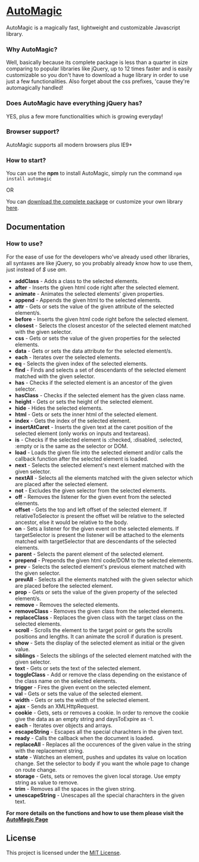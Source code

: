 # [AutoMagic](http://a-jafari.com/Projects/AutoMagic)

AutoMagic is a magically fast, lightweight and customizable Javascript library.

### Why AutoMagic?

Well, basically because its complete package is less than a quarter in size comparing to popular libraries like jQuery, up to 12 times faster and is easily customizable so you don't have to download a huge library in order to use just a few functionalities. Also forget about the css prefixes, 'cause they're automagically handled!

### Does AutoMagic have everything jQuery has?

YES, plus a few more functionalities which is growing everyday!

### Browser support?

AutoMagic supports all modern browsers plus IE9+

### How to start?

You can use the **npm** to install AutoMagic, simply run the command `npm install automagic`

OR

You can [download the complete package](http://a-jafari.com/Files/AutoMagic.zip) or customize your own library [here](http://a-jafari.com/Projects/AutoMagic).

## Documentation

### How to use?

For the ease of use for the developers who've already used other libraries, all syntaxes are like jQuery, so you probably already know how to use them, just instead of *$* use *am*.

* **addClass** - Adds a class to the selected elements.
* **after** - Inserts the given html code right after the selected element.
* **animate** - Animates the selected elements' given properties.
* **append** - Appends the given html to the selected elements.
* **attr** - Gets or sets the value of the given attribute of the selected element/s.
* **before** - Inserts the given html code right before the selected element.
* **closest** - Selects the closest ancestor of the selected element matched with the given selector. 
* **css** - Gets or sets the value of the given properties for the selected elements.
* **data** - Gets or sets the data attribute for the selected element/s.
* **each** - Iterates over the selected elements.
* **eq** - Selects the given index of the selected elements.
* **find** - Finds and selects a set of descendants of the selected element matched with the given selector.
* **has** - Checks if the selected element is an ancestor of the given selector.
* **hasClass** - Checks if the selected element has the given class name.
* **height** - Gets or sets the height of the selected element.
* **hide** - Hides the selected elements.
* **html** - Gets or sets the inner html of the selected element.
* **index** - Gets the index of the selected element.
* **insertAtCaret** - Inserts the given text at the caret position of the selected element (only works on inputs and textareas).
* **is** - Checks if the selected element is :checked, :disabled, :selected, :empty or is the same as the selector or DOM.
* **load** - Loads the given file into the selected element and/or calls the callback function after the selected element is loaded.
* **next** - Selects the selected element's next element matched with the given selector.
* **nextAll** - Selects all the elements matched with the given selector which are placed after the selected element.
* **not** - Excludes the given selector from the selected elements.
* **off** - Removes the listener for the given event from the selected elements.
* **offset** - Gets the top and left offset of the selected element. If relativeToSelector is present the offset will be relative to the selected ancestor, else it would be relative to the body.
* **on** - Sets a listener for the given event on the selected elements. If targetSelector is present the listener will be attached to the elements matched with targetSelector that are descendants of the selected elements.
* **parent** - Selects the parent element of the selected element.
* **prepend** - Prepends the given html code/DOM to the selected elements.
* **prev** - Selects the selected element's previous element matched with the given selector.
* **prevAll** - Selects all the elements matched with the given selector which are placed before the selected element.
* **prop** - Gets or sets the value of the given property of the selected element/s.
* **remove** - Removes the selected elements.
* **removeClass** - Removes the given class from the selected elements.
* **replaceClass** - Replaces the given class with the target class on the selected elements.
* **scroll** - Scrolls the element to the target point or gets the scrolls positions and lengths. It can animate the scroll if duration is present.
* **show** - Sets the display of the selected element as initial or the given value.
* **siblings** - Selects the siblings of the selected element matched with the given selector.
* **text** - Gets or sets the text of the selected element.
* **toggleClass** - Add or remove the class depending on the existance of the class name on the selected elements.
* **trigger** - Fires the given event on the selected element.
* **val** - Gets or sets the value of the selected element.
* **width** - Gets or sets the width of the selected element.
* **ajax** - Sends an XMLHttpRequest.
* **cookie** - Gets, sets or removes a cookie. In order to remove the cookie give the data as an empty string and daysToExpire as -1.
* **each** - Iterates over objects and arrays.
* **escapeString** - Escapes all the special charachters in the given text.
* **ready** - Calls the callback when the document is loaded.
* **replaceAll** - Replaces all the occurences of the given value in the string with the replacement string.
* **state** - Watches an element, pushes and updates its value on location change. Set the selector to body if you want the whole page to change on route change.
* **storage** - Gets, sets or removes the given local storage. Use empty string as value to remove.
* **trim** - Removes all the spaces in the given string.
* **unescapeString** - Unescapes all the special charachters in the given text.

**For more details on the functions and how to use them please visit the [AutoMagic Page](http://a-jafari.com/Projects/AutoMagic)**

## License

This project is licensed under the [MIT License](https://raw.githubusercontent.com/Amin52J/AutoMagic/master/LICENSE).